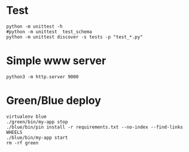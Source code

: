 
# Test

~~~
python -m unittest -h
#python -m unittest  test_schema
python -m unittest discover -s tests -p "test_*.py"
~~~


# Simple www server

~~~
python3 -m http.server 9000
~~~

# Green/Blue deploy

~~~
virtualenv blue
./green/bin/my-app stop
./blue/bin/pin install -r requirements.txt --no-index --find-links WHEELS 
./blue/bin/my-app start
rm -rf green
~~~
